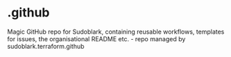 # .github
Magic GitHub repo for Sudoblark, containing reusable workflows, templates for issues, the organisational README etc. - repo managed by sudoblark.terraform.github